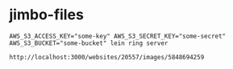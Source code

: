 jimbo-files
===========

```
AWS_S3_ACCESS_KEY="some-key" AWS_S3_SECRET_KEY="some-secret" AWS_S3_BUCKET="some-bucket" lein ring server
```

```
http://localhost:3000/websites/20557/images/5848694259
```
